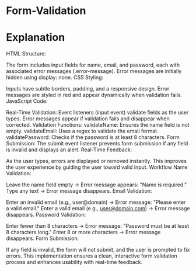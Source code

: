 # Form-Validation

# Explanation
HTML Structure:

The form includes input fields for name, email, and password, each with associated error messages (.error-message).
Error messages are initially hidden using display: none.
CSS Styling:

Inputs have subtle borders, padding, and a responsive design.
Error messages are styled in red and appear dynamically when validation fails.
JavaScript Code:

Real-Time Validation:
Event listeners (input event) validate fields as the user types.
Error messages appear if validation fails and disappear when corrected.
Validation Functions:
validateName: Ensures the name field is not empty.
validateEmail: Uses a regex to validate the email format.
validatePassword: Checks if the password is at least 8 characters.
Form Submission:
The submit event listener prevents form submission if any field is invalid and displays an alert.
Real-Time Feedback:

As the user types, errors are displayed or removed instantly.
This improves the user experience by guiding the user toward valid input.
Workflow
Name Validation:

Leave the name field empty → Error message appears: "Name is required."
Type any text → Error message disappears.
Email Validation:

Enter an invalid email (e.g., user@domain) → Error message: "Please enter a valid email."
Enter a valid email (e.g., user@domain.com) → Error message disappears.
Password Validation:

Enter fewer than 8 characters → Error message: "Password must be at least 8 characters long."
Enter 8 or more characters → Error message disappears.
Form Submission:

If any field is invalid, the form will not submit, and the user is prompted to fix errors.
This implementation ensures a clean, interactive form validation process and enhances usability with real-time feedback.
